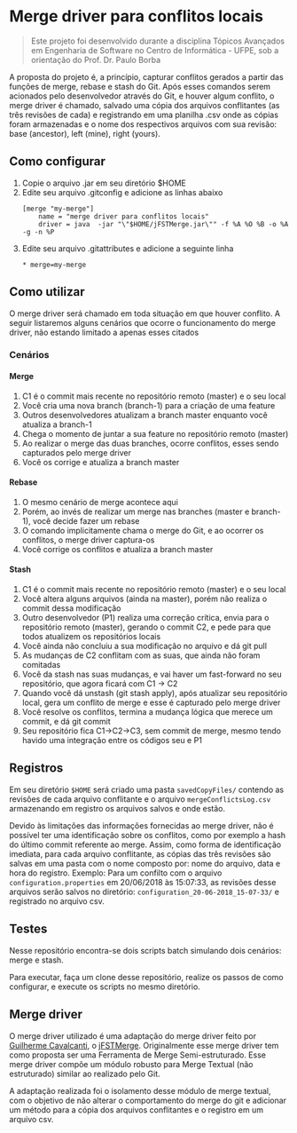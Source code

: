 # Merge driver para conflitos locais

> Este projeto foi desenvolvido durante a disciplina Tópicos Avançados em Engenharia de Software no Centro de Informática - UFPE, sob a orientação do Prof. Dr. Paulo Borba

A proposta do projeto é, a princípio, capturar conflitos gerados a partir das funções de merge, rebase e stash do Git. Após esses comandos serem acionados pelo desenvolvedor através do Git, e houver algum conflito, o merge driver é chamado, salvado uma cópia dos arquivos conflitantes (as três revisões de cada) e registrando em uma planilha .csv onde as cópias foram armazenadas e o nome dos respectivos arquivos com sua revisão: base (ancestor), left (mine), right (yours).

## Como configurar
1. Copie o arquivo .jar em seu diretório $HOME
2. Edite seu arquivo .gitconfig e adicione as linhas abaixo
    ```
    [merge "my-merge"]
    	name = "merge driver para conflitos locais"
    	driver = java  -jar "\"$HOME/jFSTMerge.jar\"" -f %A %O %B -o %A -g -n %P
    ```
3. Edite seu arquivo .gitattributes e adicione a seguinte linha
    ```
    * merge=my-merge
    ```

## Como utilizar
O merge driver será chamado em toda situação em que houver conflito. A seguir listaremos alguns cenários que ocorre o funcionamento do merge driver, não estando limitado a apenas esses citados

### Cenários
#### Merge
1.  C1 é o commit mais recente no repositório remoto (master) e o seu local
2.  Você cria uma nova branch (branch-1) para a criação de uma feature
3.  Outros desenvolvedores atualizam a branch master enquanto você atualiza a branch-1
4.  Chega o momento de juntar a sua feature no repositório remoto (master)
5.  Ao realizar o merge das duas branches, ocorre conflitos, esses sendo capturados pelo merge driver
6.  Você os corrige e atualiza a branch master

#### Rebase
1.  O mesmo cenário de merge acontece aqui
2.  Porém, ao invés de realizar um merge nas branches (master e branch-1), você decide fazer um rebase
3.  O comando implicitamente chama o merge do Git, e ao ocorrer os conflitos, o merge driver captura-os
4.  Você corrige os conflitos e atualiza a branch master

#### Stash
1.  C1 é o commit mais recente no repositório remoto (master) e o seu local
2.  Você altera alguns arquivos (ainda na master), porém não realiza o commit dessa modificação
3.  Outro desenvolvedor (P1) realiza uma correção crítica, envia para o repositório remoto (master), gerando o commit C2, e pede para que todos atualizem os repositórios locais
4.  Você ainda não concluiu a sua modificação no arquivo e dá git pull
5.  As mudanças de C2 conflitam com as suas, que ainda não foram comitadas
6.  Você da stash nas suas mudanças, e vai haver um fast-forward no seu repositório, que agora ficará com C1 -> C2
7.  Quando você dá unstash (git stash apply), após atualizar seu repositório local, gera um conflito de merge e esse é capturado pelo merge driver
8.  Você resolve os conflitos, termina a mudança lógica que merece um commit, e dá git commit
9.  Seu repositório fica C1->C2->C3, sem commit de merge, mesmo tendo havido uma integração entre os códigos seu e P1

## Registros
Em seu diretório ```$HOME``` será criado uma pasta ```savedCopyFiles/``` contendo as revisões de cada arquivo conflitante e o arquivo ```mergeConflictsLog.csv``` armazenando em registro os arquivos salvos e onde estão.

Devido às limitações das informações fornecidas ao merge driver, não é possível ter uma identificação sobre os conflitos, como por exemplo a hash do último commit referente ao merge. Assim, como forma de identificação imediata, para cada arquivo conflitante, as cópias das três revisões são salvas em uma pasta com o nome composto por: nome do arquivo, data e hora do registro. 
Exemplo: Para um confilto com o arquivo ```configuration.properties``` em 20/06/2018 às 15:07:33, as revisões desse arquivos serão salvos no diretório: ```configuration_20-06-2018_15-07-33/``` e registrado no arquivo csv.

## Testes
Nesse repositório encontra-se dois scripts batch simulando dois cenários: merge e stash.

Para executar, faça um clone desse repositório, realize os passos de como configurar, e execute os scripts no mesmo diretório.

## Merge driver
O merge driver utilizado é uma adaptação do merge driver feito por [Guilherme Cavalcanti](https://github.com/guilhermejccavalcanti), o [jFSTMerge](https://github.com/guilhermejccavalcanti/jFSTMerge). Originalmente esse merge driver tem como proposta ser uma Ferramenta de Merge Semi-estruturado. Esse merge driver compõe um módulo robusto para Merge Textual (não estruturado) similar ao realizado pelo Git.

A adaptação realizada foi o isolamento desse módulo de merge textual, com o objetivo de não alterar o comportamento do merge do git e adicionar um método para a cópia dos arquivos conflitantes e o registro em um arquivo csv.